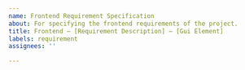 ```yaml
---
name: Frontend Requirement Specification
about: For specifying the frontend requirements of the project.
title: Frontend – [Requirement Description] – [Gui Element]
labels: requirement
assignees: ''

---
```


<!-- 
If the GUI element being mentioned relates to an issue for a backend requirement, follow the following format: "The [GUI element] implementation of requirement [issue number]."

Example: The command dropdown menu implementation of requirement #53.
-->

